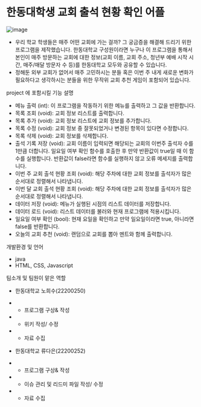 # 한동대학생 교회 출석 현황 확인 어플

![image](https://user-images.githubusercontent.com/130723603/236840361-b502ef0d-a3c9-404d-9c91-e9087c930d00.png)

- 우리 학교 학생들은 매주 어떤 교회에 가는 걸까? 그 궁금증을 해결해 드리기 위한 프로그램을 제작했습니다.
한동대학교 구성원이라면 누구나 이 프로그램을 통해서 본인이 매주 방문하는 교회에 대한 정보(교회 이름, 교회 주소, 청년부 예배 시작 시간, 매주/매달 방문자 수 등)를 한동대학교 모두와 공유할 수 있습니다.
- 정해둔 외부 교회가 없어서 매주 고민하시는 분들 혹은 이번 주 내게 새로운 변화가 필요하다고 생각하시는 분들을 위한 무작위 교회 추천 게임이 포함되어 있습니다.

project 에 포함시킬 기능 설명

- 메뉴 출력 (int): 이 프로그램을 작동하기 위한 메뉴를 출력하고 그 값을 반환합니다.
- 목록 조회 (void): 교회 정보 리스트를 출력합니다.
- 목록 추가 (void): 교회 정보 리스트에 교회 정보를 추가합니다.
- 목록 수정 (void): 교회 정보 중 잘못되었거나 변경된 항목이 있다면 수정합니다.
- 목록 삭제 (void): 교회 정보를 삭제합니다.
- 출석 기록 저장 (void): 교회 이름이 입력되면 해당되는 교회의 이번주 출석자 수를 1만큼 더합니다. 일요일 여부 확인 함수를 호출한 후 만약 반환값이 true일 때 이 함수를 실행합니다. 반환값이 false라면 함수를 실행하지 않고 오류 메세지를 출력합니다.
- 이번 주 교회 출석 현황 조회 (void): 해당 주차에 대한 교회 정보를 출석자가 많은 순서대로 정렬해서 나타냅니다.
- 이번 달 교회 출석 현황 조회 (void): 해당 주차에 대한 교회 정보를 출석자가 많은 순서대로 정렬해서 나타냅니다.
- 데이터 저장 (void): 메뉴가 실행된 시점의 리스트 데이터를 저장합니다.
- 데이터 로드 (void): 리스트 데이터를 불러와 현재 프로그램에 적용시킵니다.
- 일요일 여부 확인 (bool): 현재 요일을 확인하고 만약 일요일이라면 true, 아니라면 false를 반환합니다.
- 오늘의 교회 추천 (void): 랜덤으로 교회를 뽑아 멘트와 함께 출력합니다.

개발환경 및 언어

- java
- HTML, CSS, Javascript

팀소개 및 팀원이 맡은 역할

- 한동대학교 노희수(22200250)
- - 프로그램 구상& 작성
- - 위키 작성/ 수정
- - 자료 수집

- 한동대학교 류다은(22200252)
- - 프로그램 구상& 작성
- - 이슈 관리 및 리드미 파일 작성/ 수정
- - 자료 수집
